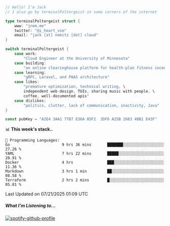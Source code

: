 ```go
// Hello! I'm Jack
// I also go by terminalPoltergeist in some corners of the internet

type terminalPoltergeist struct {
    www: "jnem.me"
    twitter: "@i_heart_vim"
    email: "jack [at] nemitz [dot] cloud"
}

switch terminalPoltergeist {
    case work:
        "Cloud Engineer at the University of Minnesota"
    case building:
        "an online clearinghouse platform for health-plan fitness incentive programs"
    case learning:
        "gRPC, Laravel, and PAAS architecture"
    case likes:
        "premature optimization, technical writing, \
        independent web-design, TUIs, sharing music with people, \
        coffee, well-documented apis"
    case dislikes:
        "politics, clutter, lack of communication, inactivity, Java"
}

const pubKey = "A2E4 3AA1 77B7 E36A 05F2  3DF6 A25B 2683 4BB1 E43F"
```

<!--START_SECTION:waka-->
📊 **This week's stack..** 

```text
💬 Programming Languages: 
Go                       9 hrs 36 mins       ███████░░░░░░░░░░░░░░░░░░   27.26 % 
YAML                     7 hrs 22 mins       █████░░░░░░░░░░░░░░░░░░░░   20.91 % 
Docker                   4 hrs               ███░░░░░░░░░░░░░░░░░░░░░░   11.36 % 
Markdown                 3 hrs 1 min         ██░░░░░░░░░░░░░░░░░░░░░░░   08.58 % 
Terraform                2 hrs 2 mins        █░░░░░░░░░░░░░░░░░░░░░░░░   05.81 % 
```


 Last Updated on 07/21/2025 01:09 UTC
<!--END_SECTION:waka-->

##### What I'm Listening to...

[![spotify-github-profile](https://jnem.me/listening-item?maxAge=2592000)](https://jnem.me/listening)
